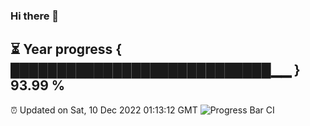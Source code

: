 ### Hi there 👋
⏳ Year progress { ████████████████████████████▁▁ } 93.99 %
---
⏰ Updated on Sat, 10 Dec 2022 01:13:12 GMT
![Progress Bar CI](https://github.com/liununu/liununu/workflows/Progress%20Bar%20CI/badge.svg)
